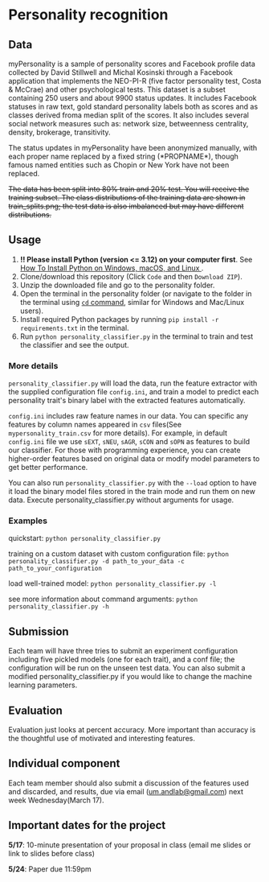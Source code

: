 # Personality recognition

## Data

myPersonality is a sample of personality scores and Facebook profile data collected by David Stillwell and Michal Kosinski through a Facebook application that implements the NEO-PI-R (five factor personality test, Costa & McCrae) and other psychological tests. This dataset is a subset containing 250 users and about 9900 status updates. It includes Facebook statuses in raw text, gold standard personality labels both as scores and as classes derived froma median split of the scores. It also includes several social network measures such as: network size, betweenness centrality, density, brokerage, transitivity.

The status updates in myPersonality have been anonymized manually, with each proper name replaced by a fixed string (\*PROPNAME\*), though famous named entities such as Chopin or New York have not been replaced.

~~The data has been split into 80% train and 20% test. You will receive the training subset. The class distributions of the training data are shown in train_splits.png; the test data is also imbalanced but may have different distributions.~~

## Usage

1. **!! Please install Python (version <= 3.12) on your computer first**. See [How To Install Python on Windows, macOS, and Linux
](https://kinsta.com/knowledgebase/install-python/).
2. Clone/download this repository (Click `Code` and then `Download ZIP`).
3. Unzip the downloaded file and go to the personality folder.
4. Open the terminal in the personality folder (or navigate to the folder in the terminal using [`cd` command](https://www.geeksforgeeks.org/cd-cmd-command/), similar for Windows and Mac/Linux users).
5. Install required Python packages by running `pip install -r requirements.txt` in the terminal.
6. Run `python personality_classifier.py` in the terminal to train and test the classifier and see the output.

### More details

`personality_classifier.py` will load the data, run the feature extractor with the supplied configuration file `config.ini`, and train a model to predict each personality trait's binary label  with the extracted features automatically.

`config.ini` includes raw feature names in our data. You can specific any features by column names appeared in `csv` files(See `mypersonality_train.csv` for more details). For example, in default `config.ini` file we use `sEXT`, `sNEU`, `sAGR`, `sCON` and `sOPN` as features to build our classifier. For those with programming experience, you can create higher-order features based on original data or modify model parameters to get better performance.

You can also run `personality_classifier.py` with the `--load` option to have it load the binary model files stored in the train mode and run them on new data. Execute personality_classifier.py without arguments for usage.

### Examples

quickstart: `python personality_classifier.py`

training on a custom dataset with custom configuration file: `python personality_classifier.py -d path_to_your_data -c path_to_your_configuration`

load well-trained model: `python personality_classifier.py -l`

see more information about command arguments: `python personality_classifier.py -h`

## Submission

Each team will have three tries to submit an experiment configuration including five pickled models (one for each trait), and a conf file; the configuration will be run on the unseen test data. You can also submit a modified personality_classifier.py if you would like to change the machine learning parameters.

## Evaluation

Evaluation just looks at percent accuracy. More important than accuracy is the thoughtful use of motivated and interesting features.

## Individual component

Each team member should also submit a discussion of the features used and discarded, and results, due via email (um.andlab@gmail.com) next week Wednesday(March 17).

## Important dates for the project

**5/17**: 10-minute presentation of your proposal in class (email me slides or link to slides before class)

**5/24**: Paper due 11:59pm
